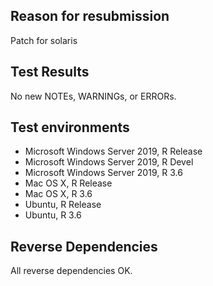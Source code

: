 ## Reason for resubmission

Patch for solaris

## Test Results

No new NOTEs, WARNINGs, or ERRORs.

## Test environments

* Microsoft Windows Server 2019, R Release
* Microsoft Windows Server 2019, R Devel
* Microsoft Windows Server 2019, R 3.6
* Mac OS X, R Release
* Mac OS X, R 3.6
* Ubuntu, R Release
* Ubuntu, R 3.6

## Reverse Dependencies

All reverse dependencies OK.